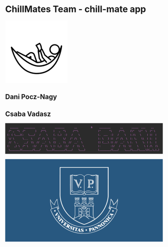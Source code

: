 # ChillMates Team - chill-mate app

![img.png](src/main/resources/static/images/chill-mates.png)

## Dani Pocz-Nagy
## Csaba Vadasz

![img.png](src/main/resources/static/images/dani-csaba.png)

![img.png](src/main/resources/static/images/pannon.png)